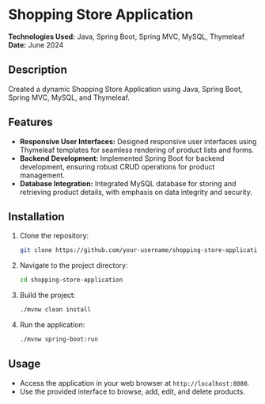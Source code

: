 # Shopping Store Application

**Technologies Used:** Java, Spring Boot, Spring MVC, MySQL, Thymeleaf  
**Date:** June 2024

## Description
Created a dynamic Shopping Store Application using Java, Spring Boot, Spring MVC, MySQL, and Thymeleaf.

## Features
- **Responsive User Interfaces:** Designed responsive user interfaces using Thymeleaf templates for seamless rendering of product lists and forms.
- **Backend Development:** Implemented Spring Boot for backend development, ensuring robust CRUD operations for product management.
- **Database Integration:** Integrated MySQL database for storing and retrieving product details, with emphasis on data integrity and security.

## Installation
1. Clone the repository:
    ```sh
    git clone https://github.com/your-username/shopping-store-application.git
    ```
2. Navigate to the project directory:
    ```sh
    cd shopping-store-application
    ```
3. Build the project:
    ```sh
    ./mvnw clean install
    ```
4. Run the application:
    ```sh
    ./mvnw spring-boot:run
    ```

## Usage
- Access the application in your web browser at `http://localhost:8080`.
- Use the provided interface to browse, add, edit, and delete products.

